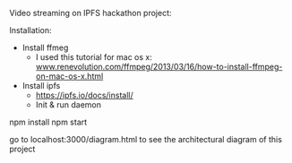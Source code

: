 Video streaming on IPFS hackathon project: 

Installation: 
- Install ffmeg
    - I used this tutorial for mac os x: www.renevolution.com/ffmpeg/2013/03/16/how-to-install-ffmpeg-on-mac-os-x.html
- Install ipfs   
    - https://ipfs.io/docs/install/
    - Init & run daemon 

npm install 
npm start

go to localhost:3000/diagram.html to see the architectural diagram of this project 